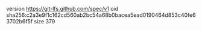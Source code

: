version https://git-lfs.github.com/spec/v1
oid sha256:c2a3e9f1c162cd560ab2bc54a68b0bacea5ead0190464d853c40fe63702b6f5f
size 379
